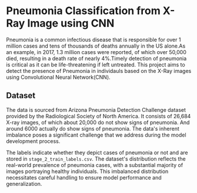# Pneumonia Classification from X-Ray Image using CNN

Pneumonia is a common infectious disease that is responsible for over 1 million cases and tens of thousands of deaths annually in the US alone.As an example, in 2017, 1.3 million cases were reported, of which over 50,000 died, resulting in a death rate of nearly 4%.Timely detection of pneumonia is critical as it can be life-threatening if left untreated. This project aims to detect the presence of Pneumonia in individauls based on the X-Ray images using Convolutional Neural Network(CNN).

## Dataset

The data is sourced from Arizona Pneumonia Detection Challenge dataset provided by the Radiological Society of North America. It consists of 26,684 X-ray images, of which about 20,000 do not show signs of pneumonia. And around 6000 actually do show signs of pneumonia. The data's inherent imbalance poses a significant challenge that we address during the model development process.

The labels indicate whether they depict cases of pneumonia or not and are stored in `stage_2_train_labels.csv`. The dataset's distribution reflects the real-world prevalence of pneumonia cases, with a substantial majority of images portraying healthy individuals. This imbalanced distribution necessitates careful handling to ensure model performance and generalization.

